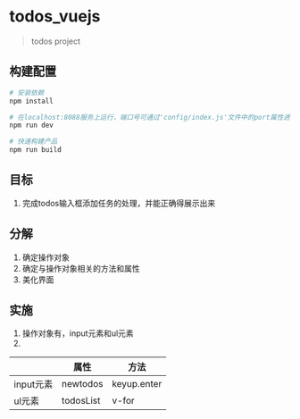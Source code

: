 # todos_vuejs

> todos project

## 构建配置

``` bash
# 安装依赖
npm install

# 在localhost:8088服务上运行，端口号可通过'config/index.js'文件中的port属性进行设置
npm run dev

# 快速构建产品
npm run build

```

## 目标
1. 完成todos输入框添加任务的处理，并能正确得展示出来

## 分解
1. 确定操作对象
2. 确定与操作对象相关的方法和属性
3. 美化界面

## 实施
1. 操作对象有，input元素和ul元素
2. 
 &nbsp;  | 属性 | 方法
---------|------|-----
input元素| newtodos | keyup.enter
ul元素   | todosList | v-for






























